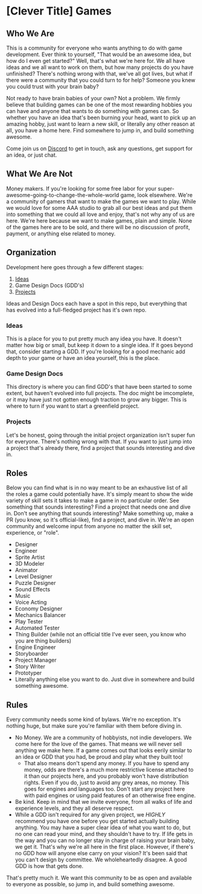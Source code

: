 # [Clever Title] Games

## Who We Are
This is a community for everyone who wants anything to do with game development. Ever think to yourself, "That would be an awesome idea, but how
do I even get started?" Well, that's what we're here for. We all have ideas and we all want to work on them, but how many projects do you have
unfinished? There's nothing wrong with that, we've all got lives, but what if there were a community that you could turn to for help? Someone
you knew you could trust with your brain baby?

Not ready to have brain babies of your own? Not a problem. We firmly believe that building games can be one of the most rewarding hobbies you can
have and anyone that wants to do something with games can. So whether you have an idea that's been burning your head, want to pick up an amazing
hobby, just want to learn a new skill, or literally any other reason at all, you have a home here. Find somewhere to jump in, and build something
awesome.

Come join us on [Discord](https://discord.gg/sa6hhpw) to get in touch, ask any questions, get support for an idea, or just
chat.

## What We Are Not
Money makers. If you're looking for some free labor for your super-awesome-going-to-change-the-whole-world game, look elsewhere. We're a community
of gamers that want to make the games we want to play. While we would love for some AAA studio to grab all our best ideas and put them into something
that we could all love and enjoy, that's not why any of us are here. We're here because we want to make games, plain and simple. None of the games
here are to be sold, and there will be no discussion of profit, payment, or anything else related to money.

## Organization
Development here goes through a few different stages:

1. [Ideas](ideas.md)
2. Game Design Docs (GDD's)
3. [Projects](projects.md)

Ideas and Design Docs each have a spot in this repo, but everything that has evolved into a full-fledged project has it's own repo.

### Ideas
This is a place for you to put pretty much any idea you have. It doesn't matter how big or small, but keep it down to a single idea. If it goes
beyond that, consider starting a GDD. If you're looking for a good mechanic add depth to your game or have an idea yourself, this is the place.

### Game Design Docs
This directory is where you can find GDD's that have been started to some extent, but haven't evolved into full projects. The doc might be imcomplete,
or it may have just not gotten enough traction to grow any bigger. This is where to turn if you want to start a greenfield project.

### Projects
Let's be honest, going through the initial project organization isn't super fun for everyone. There's nothing wrong with that. If you want to just
jump into a project that's already there, find a project that sounds interesting and dive in.

## Roles
Below you can find what is in no way meant to be an exhaustive list of all the roles a game could potentially have. It's simply meant to show the
wide variety of skill sets it takes to make a game in no particular order. See something that sounds interesting? Find a project that needs one 
and dive in. Don't see anything that sounds interesting? Make something up, make a PR (you know, so it's official-like), find a project, and dive
in. We're an open community and welcome input from anyone no matter the skill set, experience, or "role".

* Designer
* Engineer
* Sprite Artist
* 3D Modeler
* Animator
* Level Designer
* Puzzle Designer
* Sound Effects
* Music
* Voice Acting
* Economy Designer
* Mechanics Balancer
* Play Tester
* Automated Tester
* Thing Builder (while not an official title I've ever seen, you know who you are thing builders)
* Engine Engineer
* Storyboarder
* Project Manager
* Story Writer
* Prototyper
* Literally anything else you want to do. Just dive in somewhere and build something awesome.

## Rules
Every community needs some kind of bylaws. We're no exception. It's nothing huge, but make sure you're familiar with them before diving in.

* No Money. We are a community of hobbyists, not indie developers. We come here for the love of the games. That means we will never sell
anything we make here. If a game comes out that looks eerily similar to an idea or GDD that you had, be proud and play what they built too!
  * That also means don't spend any money. If you have to spend any money, odds are there's a much more restrictive license
  attached to it than our projects here, and you probably won't have distribution rights. Even if you do, just to avoid any grey areas, no money.
  This goes for engines and languages too. Don't start any project here with paid engines or using paid features of an otherwise free engine.
* Be kind. Keep in mind that we invite everyone, from all walks of life and experience levels, and they all deserve respect.
* While a GDD isn't required for any given project, we _*HIGHLY*_ recommend you have one before you get started actually building anything. You
may have a super clear idea of what you want to do, but no one can read your mind, and they shouldn't have to try. If life gets in the way and
you can no longer stay in charge of raising your brain baby, we get it. That's why we're all here in the first place. However, if there's no GDD
how will anyone else carry on your vision? It's been said that you can't design by committee. We wholeheartedly disagree. A good GDD is how that
gets done.

That's pretty much it. We want this community to be as open and available to everyone as possible, so jump in, and build something awesome.

